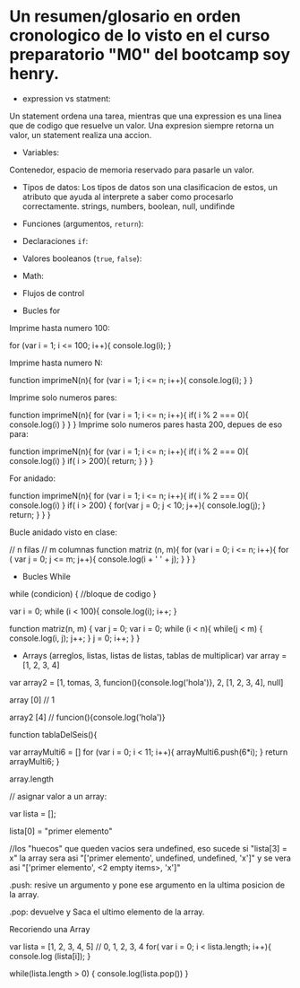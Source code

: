 # Un resumen/glosario en orden cronologico de lo visto en el curso preparatorio "M0" del bootcamp soy henry.

* expression vs statment:

Un statement ordena una tarea, mientras que una expression es una linea que de codigo que resuelve un valor. 
Una expresion siempre retorna un valor, un statement realiza una accion.

* Variables:

 Contenedor, espacio de memoria reservado para pasarle un valor.

* Tipos de datos:
 Los tipos de datos son una clasificacion de estos, un atributo que ayuda al interprete a saber como procesarlo correctamente.
 strings, numbers, boolean, null, undifinde


* Funciones (argumentos, `return`):

* Declaraciones `if`:

* Valores booleanos (`true`, `false`):

* Math:

* Flujos de control

* Bucles for

Imprime hasta numero 100:

for (var i = 1; i <= 100; i++){
    console.log(i);
}

Imprime hasta numero N:

function imprimeN(n){
    for (var i = 1; i <= n; i++){
        console.log(i);
    }
}

Imprime solo numeros pares:

function imprimeN(n){
    for (var i = 1; i <= n; i++){
        if( i % 2 === 0){
            console.log(i)
        }
    }
}
Imprime solo numeros pares hasta 200, depues de eso para:

function imprimeN(n){
    for (var i = 1; i <= n; i++){
        if( i % 2 === 0){
            console.log(i)
        }
        if( i > 200){
            return;
        }
    }
}

For anidado:

function imprimeN(n){
    for (var i = 1; i <= n; i++){
        if( i % 2 === 0){
            console.log(i)
        }
        if( i > 200) {
            for(var j = 0; j < 10; j++){
                console.log(j);
            }
            return;
        }
    }
}

Bucle anidado visto en clase:

// n filas
// m columnas
function matriz (n, m){
    for (var i = 0; i <= n; i++){
        for ( var j = 0; j <= m; j++){
            console.log(i + ' ' + j);
        }
    }
}

* Bucles While

while (condicion) {
    //bloque de codigo
}

var i = 0;
while (i < 100){
    console.log(i);
    i++;
}

function matriz(n, m) {
    var j = 0;
    var i = 0;
    while (i < n){
        while(j < m) {
            console.log(i, j);
            j++;
        }
        j = 0;
        i++;
    }
}

* Arrays (arreglos, listas, listas de listas, tablas de multiplicar)
var array = [1, 2, 3, 4]

var array2 = [1, tomas, 3, funcion(){console.log('hola')}, 2, [1, 2, 3, 4], null] 

array [0] // 1

array2 [4] // funcion(){console.log('hola')}

function tablaDelSeis(){

  var arrayMulti6 = []
  for (var i = 0; i < 11; i++){
    arrayMulti6.push(6*i);
  }
  return arrayMulti6;
}

array.length

// asignar valor a un array: 
 
var lista = [];

lista[0] = "primer elemento"

//los "huecos" que queden vacios sera undefined, eso sucede si "lista[3] = x" la array sera asi "['primer elemento', undefined, undefined, 'x']" y se vera asi "['primer elemento', <2 empty items>, 'x']"

.push: resive un argumento y pone ese argumento en la ultima posicion de la array. 

.pop: devuelve y Saca el ultimo elemento de la array. 

Recoriendo una Array

var lista = [1, 2, 3, 4, 5]
        //   0, 1, 2, 3, 4 
for( var i = 0; i < lista.length; i++){
    console.log (lista[i]);
}     

while(lista.length > 0) {
    console.log(lista.pop())
}


